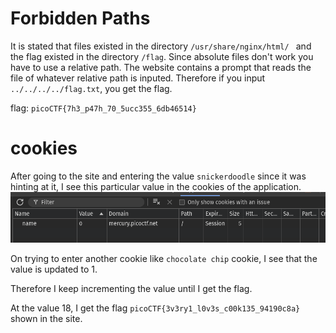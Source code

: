 # Forbidden Paths

It is stated that files existed in the directory `/usr/share/nginx/html/ ` and the flag existed in the directory `/flag`. Since absolute files don't work you have to use a relative path.
The website contains a prompt that reads the file of whatever relative path is inputed. Therefore if you input `../../../../flag.txt`, you get the flag.

flag: `picoCTF{7h3_p47h_70_5ucc355_6db46514}`

# cookies

After going to the site and entering the value `snickerdoodle` since it was hinting at it, I see this particular value in the cookies of the application.
![alt text](images/cookie.png)

On trying to enter another cookie like `chocolate chip` cookie, I see that the value is updated to 1.

Therefore I keep incrementing the value until I get the flag.

At the value 18, I get the flag `picoCTF{3v3ry1_l0v3s_c00k135_94190c8a}` shown in the site.
